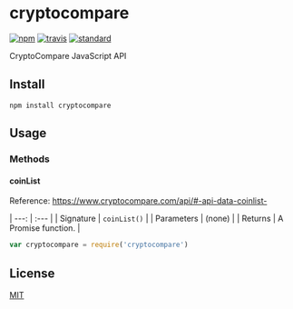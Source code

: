 cryptocompare
=============

[![npm][npm-image]][npm-url]
[![travis][travis-image]][travis-url]
[![standard][standard-image]][standard-url]

[npm-image]: https://img.shields.io/npm/v/cryptocompare.svg?style=flat-square
[npm-url]: https://www.npmjs.com/package/cryptocompare
[travis-image]: https://img.shields.io/travis/jprichardson/cryptocompare.svg?style=flat-square
[travis-url]: https://travis-ci.org/jprichardson/cryptocompare
[standard-image]: https://img.shields.io/badge/code%20style-standard-brightgreen.svg?style=flat-square
[standard-url]: http://npm.im/standard

CryptoCompare JavaScript API

Install
-------

    npm install cryptocompare


Usage
-----

### Methods

#### coinList

Reference: https://www.cryptocompare.com/api/#-api-data-coinlist-

|  ---: | :--- |
| Signature  | `coinList()`     |
| Parameters | (none)           |
| Returns    | A Promise function.         |

```js
var cryptocompare = require('cryptocompare')
```


## License

[MIT](LICENSE.md)
